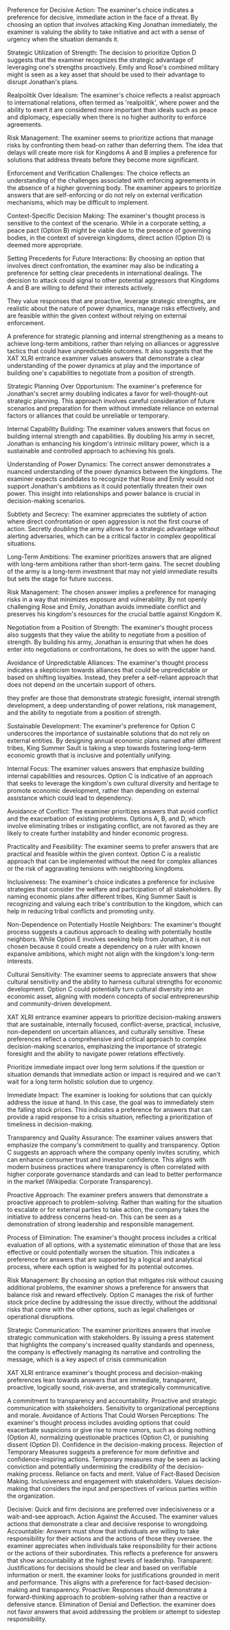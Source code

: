 Preference for Decisive Action: The examiner's choice indicates a preference for decisive, immediate action in the face of a threat. By choosing an option that involves attacking King Jonathan immediately, the examiner is valuing the ability to take initiative and act with a sense of urgency when the situation demands it.

Strategic Utilization of Strength: The decision to prioritize Option D suggests that the examiner recognizes the strategic advantage of leveraging one's strengths proactively. Emily and Rose's combined military might is seen as a key asset that should be used to their advantage to disrupt Jonathan's plans.

Realpolitik Over Idealism: The examiner's choice reflects a realist approach to international relations, often termed as 'realpolitik', where power and the ability to exert it are considered more important than ideals such as peace and diplomacy, especially when there is no higher authority to enforce agreements.

Risk Management: The examiner seems to prioritize actions that manage risks by confronting them head-on rather than deferring them. The idea that delays will create more risk for Kingdoms A and B implies a preference for solutions that address threats before they become more significant.

Enforcement and Verification Challenges: The choice reflects an understanding of the challenges associated with enforcing agreements in the absence of a higher governing body. The examiner appears to prioritize answers that are self-enforcing or do not rely on external verification mechanisms, which may be difficult to implement.

Context-Specific Decision Making: The examiner's thought process is sensitive to the context of the scenario. While in a corporate setting, a peace pact (Option B) might be viable due to the presence of governing bodies, in the context of sovereign kingdoms, direct action (Option D) is deemed more appropriate.

Setting Precedents for Future Interactions: By choosing an option that involves direct confrontation, the examiner may also be indicating a preference for setting clear precedents in international dealings. The decision to attack could signal to other potential aggressors that Kingdoms A and B are willing to defend their interests actively.

They value responses that are proactive, leverage strategic strengths, are realistic about the nature of power dynamics, manage risks effectively, and are feasible within the given context without relying on external enforcement.

A preference for strategic planning and internal strengthening as a means to achieve long-term ambitions, rather than relying on alliances or aggressive tactics that could have unpredictable outcomes. It also suggests that the XAT XLRI entrance examiner values answers that demonstrate a clear understanding of the power dynamics at play and the importance of building one's capabilities to negotiate from a position of strength.

Strategic Planning Over Opportunism: The examiner's preference for Jonathan's secret army doubling indicates a favor for well-thought-out strategic planning. This approach involves careful consideration of future scenarios and preparation for them without immediate reliance on external factors or alliances that could be unreliable or temporary.

Internal Capability Building: The examiner values answers that focus on building internal strength and capabilities. By doubling his army in secret, Jonathan is enhancing his kingdom's intrinsic military power, which is a sustainable and controlled approach to achieving his goals.

Understanding of Power Dynamics: The correct answer demonstrates a nuanced understanding of the power dynamics between the kingdoms. The examiner expects candidates to recognize that Rose and Emily would not support Jonathan's ambitions as it could potentially threaten their own power. This insight into relationships and power balance is crucial in decision-making scenarios.

Subtlety and Secrecy: The examiner appreciates the subtlety of action where direct confrontation or open aggression is not the first course of action. Secretly doubling the army allows for a strategic advantage without alerting adversaries, which can be a critical factor in complex geopolitical situations.

Long-Term Ambitions: The examiner prioritizes answers that are aligned with long-term ambitions rather than short-term gains. The secret doubling of the army is a long-term investment that may not yield immediate results but sets the stage for future success.

Risk Management: The chosen answer implies a preference for managing risks in a way that minimizes exposure and vulnerability. By not openly challenging Rose and Emily, Jonathan avoids immediate conflict and preserves his kingdom's resources for the crucial battle against Kingdom K.

Negotiation from a Position of Strength: The examiner's thought process also suggests that they value the ability to negotiate from a position of strength. By building his army, Jonathan is ensuring that when he does enter into negotiations or confrontations, he does so with the upper hand.

Avoidance of Unpredictable Alliances: The examiner's thought process indicates a skepticism towards alliances that could be unpredictable or based on shifting loyalties. Instead, they prefer a self-reliant approach that does not depend on the uncertain support of others.

they prefer are those that demonstrate strategic foresight, internal strength development, a deep understanding of power relations, risk management, and the ability to negotiate from a position of strength.

Sustainable Development: The examiner's preference for Option C underscores the importance of sustainable solutions that do not rely on external entities. By designing annual economic plans named after different tribes, King Summer Sault is taking a step towards fostering long-term economic growth that is inclusive and potentially unifying.

Internal Focus: The examiner values answers that emphasize building internal capabilities and resources. Option C is indicative of an approach that seeks to leverage the kingdom's own cultural diversity and heritage to promote economic development, rather than depending on external assistance which could lead to dependency.

Avoidance of Conflict: The examiner prioritizes answers that avoid conflict and the exacerbation of existing problems. Options A, B, and D, which involve eliminating tribes or instigating conflict, are not favored as they are likely to create further instability and hinder economic progress.

Practicality and Feasibility: The examiner seems to prefer answers that are practical and feasible within the given context. Option C is a realistic approach that can be implemented without the need for complex alliances or the risk of aggravating tensions with neighboring kingdoms.

Inclusiveness: The examiner's choice indicates a preference for inclusive strategies that consider the welfare and participation of all stakeholders. By naming economic plans after different tribes, King Summer Sault is recognizing and valuing each tribe's contribution to the kingdom, which can help in reducing tribal conflicts and promoting unity.

Non-Dependence on Potentially Hostile Neighbors: The examiner's thought process suggests a cautious approach to dealing with potentially hostile neighbors. While Option E involves seeking help from Jonathan, it is not chosen because it could create a dependency on a ruler with known expansive ambitions, which might not align with the kingdom's long-term interests.

Cultural Sensitivity: The examiner seems to appreciate answers that show cultural sensitivity and the ability to harness cultural strengths for economic development. Option C could potentially turn cultural diversity into an economic asset, aligning with modern concepts of social entrepreneurship and community-driven development.

XAT XLRI entrance examiner appears to prioritize decision-making answers that are sustainable, internally focused, conflict-averse, practical, inclusive, non-dependent on uncertain alliances, and culturally sensitive. These preferences reflect a comprehensive and critical approach to complex decision-making scenarios, emphasizing the importance of strategic foresight and the ability to navigate power relations effectively.

Prioritize immediate impact over long term solutions if the question or situation demands that immediate action or impact is required and we can't wait for a long term holistic solution due to urgency.

Immediate Impact: The examiner is looking for solutions that can quickly address the issue at hand. In this case, the goal was to immediately stem the falling stock prices. This indicates a preference for answers that can provide a rapid response to a crisis situation, reflecting a prioritization of timeliness in decision-making.

Transparency and Quality Assurance: The examiner values answers that emphasize the company's commitment to quality and transparency. Option C suggests an approach where the company openly invites scrutiny, which can enhance consumer trust and investor confidence. This aligns with modern business practices where transparency is often correlated with higher corporate governance standards and can lead to better performance in the market (Wikipedia: Corporate Transparency).

Proactive Approach: The examiner prefers answers that demonstrate a proactive approach to problem-solving. Rather than waiting for the situation to escalate or for external parties to take action, the company takes the initiative to address concerns head-on. This can be seen as a demonstration of strong leadership and responsible management.

Process of Elimination: The examiner's thought process includes a critical evaluation of all options, with a systematic elimination of those that are less effective or could potentially worsen the situation. This indicates a preference for answers that are supported by a logical and analytical process, where each option is weighed for its potential outcomes.

Risk Management: By choosing an option that mitigates risk without causing additional problems, the examiner shows a preference for answers that balance risk and reward effectively. Option C manages the risk of further stock price decline by addressing the issue directly, without the additional risks that come with the other options, such as legal challenges or operational disruptions.

Strategic Communication: The examiner prioritizes answers that involve strategic communication with stakeholders. By issuing a press statement that highlights the company's increased quality standards and openness, the company is effectively managing its narrative and controlling the message, which is a key aspect of crisis communication 

XAT XLRI entrance examiner's thought process and decision-making preferences lean towards answers that are immediate, transparent, proactive, logically sound, risk-averse, and strategically communicative. 

A commitment to transparency and accountability.
Proactive and strategic communication with stakeholders.
Sensitivity to organizational perceptions and morale. Avoidance of Actions That Could Worsen Perceptions: The examiner's thought process includes avoiding options that could exacerbate suspicions or give rise to more rumors, such as doing nothing (Option A), normalizing questionable practices (Option C), or punishing dissent (Option D). 
Confidence in the decision-making process. Rejection of Temporary Measures suggests a preference for more definitive and confidence-inspiring actions. Temporary measures may be seen as lacking conviction and potentially undermining the credibility of the decision-making process.
Reliance on facts and merit. Value of Fact-Based Decision Making. 
Inclusiveness and engagement with stakeholders. Values decision-making that considers the input and perspectives of various parties within the organization.

Decisive: Quick and firm decisions are preferred over indecisiveness or a wait-and-see approach. Action Against the Accused. The examiner values actions that demonstrate a clear and decisive response to wrongdoing.
Accountable: Answers must show that individuals are willing to take responsibility for their actions and the actions of those they oversee. the examiner appreciates when individuals take responsibility for their actions or the actions of their subordinates. This reflects a preference for answers that show accountability at the highest levels of leadership. 
Transparent: Justifications for decisions should be clear and based on verifiable information or merit. the examiner looks for justifications grounded in merit and performance. This aligns with a preference for fact-based decision-making and transparency.
Proactive: Responses should demonstrate a forward-thinking approach to problem-solving rather than a reactive or defensive stance. Elimination of Denial and Deflection. the examiner does not favor answers that avoid addressing the problem or attempt to sidestep responsibility.

